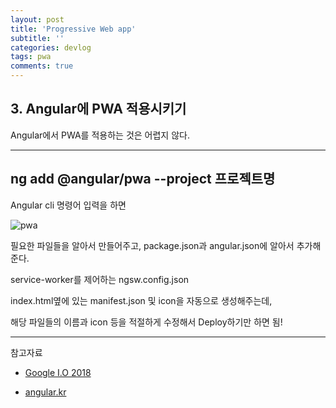```yaml
---
layout: post
title: 'Progressive Web app'
subtitle: ''
categories: devlog
tags: pwa
comments: true
---
```



## 3. Angular에 PWA 적용시키기


Angular에서 PWA를 적용하는 것은 어렵지 않다.


---
ng add @angular/pwa --project 프로젝트명
---



Angular cli 명령어 입력을 하면 


![pwa](https://user-images.githubusercontent.com/34129711/51435740-287ca000-1cc2-11e9-8534-991331b5f72b.png)



필요한 파일들을 알아서 만들어주고, package.json과 angular.json에 알아서 추가해준다. 


service-worker를 제어하는 ngsw.config.json


index.html옆에 있는 manifest.json 및 icon을 자동으로 생성해주는데,


해당 파일들의 이름과 icon 등을 적절하게 수정해서 Deploy하기만 하면 됨!



--- 


참고자료

- [Google I.O 2018](https://www.youtube.com/watch?v=NITk4kXMQDw&t=493s)

- [angular.kr](https://angular.kr/docs)